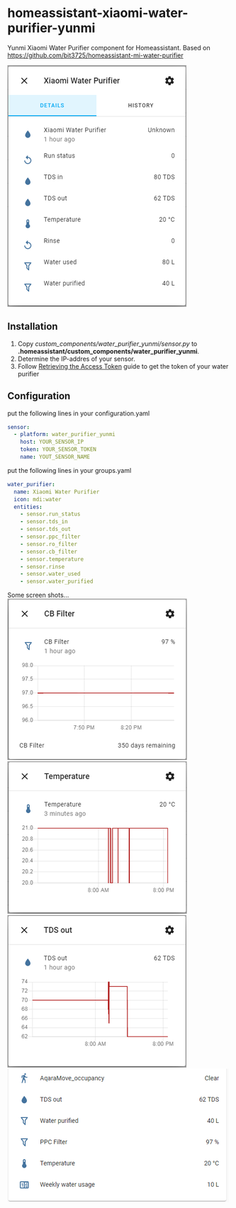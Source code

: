 # homeassistant-xiaomi-water-purifier-yunmi
Yunmi Xiaomi Water Purifier component for Homeassistant.
Based on https://github.com/bit3725/homeassistant-mi-water-purifier

![Screenshot1](https://github.com/dollop80/homeassistant-xiaomi-water-purifier-yunmi/blob/master/images/screen1.PNG?raw=true)

## Installation
1. Copy *custom_components/water_purifier_yunmi/sensor.py* to **.homeassistant/custom_components/water_purifier_yunmi**.
2. Determine the IP-addres of your sensor.
3. Follow [Retrieving the Access Token](https://home-assistant.io/components/vacuum.xiaomi_miio/#retrieving-the-access-token) guide to get the token of your water purifier

## Configuration
put the following lines in your configuration.yaml
```yaml
sensor:
  - platform: water_purifier_yunmi
    host: YOUR_SENSOR_IP
    token: YOUR_SENSOR_TOKEN
    name: YOUT_SENSOR_NAME
```

put the following lines in your groups.yaml
```yaml
water_purifier:
  name: Xiaomi Water Purifier
  icon: mdi:water
  entities:
    - sensor.run_status
    - sensor.tds_in
    - sensor.tds_out
    - sensor.ppc_filter
    - sensor.ro_filter
    - sensor.cb_filter
    - sensor.temperature
    - sensor.rinse
    - sensor.water_used
    - sensor.water_purified
```

Some screen shots...
![Screenshot2](https://github.com/dollop80/homeassistant-xiaomi-water-purifier-yunmi/blob/master/images/screen2.PNG?raw=true)
![Screenshot3](https://github.com/dollop80/homeassistant-xiaomi-water-purifier-yunmi/blob/master/images/screen3.PNG?raw=true)
![Screenshot4](https://github.com/dollop80/homeassistant-xiaomi-water-purifier-yunmi/blob/master/images/screen4.PNG?raw=true)
![Screenshot5](https://github.com/dollop80/homeassistant-xiaomi-water-purifier-yunmi/blob/master/images/screen5.PNG?raw=true)